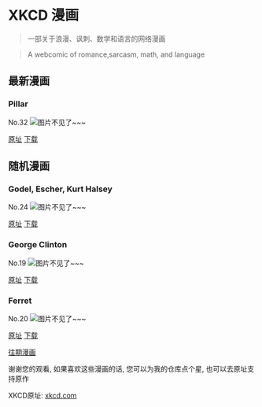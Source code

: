 # XKCD 漫画


> 一部关于浪漫、讽刺、数学和语言的网络漫画

> A webcomic of romance,sarcasm, math, and language


## 最新漫画
### Pillar
No.32
![图片不见了~~~](https://imgs.xkcd.com/comics/pillar.jpg)

[原址](https://xkcd.com//32) [下载](https://imgs.xkcd.com/comics/pillar.jpg)



## 随机漫画
### Godel, Escher, Kurt Halsey
No.24
![图片不见了~~~](https://imgs.xkcd.com/comics/godel_escher_kurthalsey.jpg)

[原址](https://xkcd.com//24) [下载](https://imgs.xkcd.com/comics/godel_escher_kurthalsey.jpg)



### George Clinton
No.19
![图片不见了~~~](https://imgs.xkcd.com/comics/george_clinton.jpg)

[原址](https://xkcd.com//19) [下载](https://imgs.xkcd.com/comics/george_clinton.jpg)



### Ferret
No.20
![图片不见了~~~](https://imgs.xkcd.com/comics/ferret.jpg)

[原址](https://xkcd.com//20) [下载](https://imgs.xkcd.com/comics/ferret.jpg)



[往期漫画](image/)

谢谢您的观看, 如果喜欢这些漫画的话, 
您可以为我的仓库点个星, 也可以去原址支持原作

XKCD原址: [xkcd.com](https://xkcd.com)

